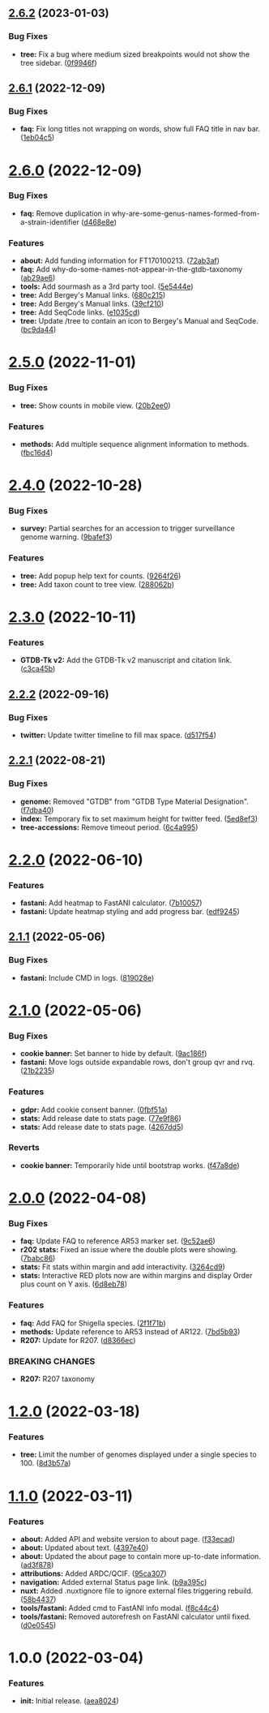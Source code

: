 ## [2.6.2](https://github.com/Ecogenomics/gtdb.ecogenomic.org/compare/v2.6.1...v2.6.2) (2023-01-03)


### Bug Fixes

* **tree:** Fix a bug where medium sized breakpoints would not show the tree sidebar. ([0f9946f](https://github.com/Ecogenomics/gtdb.ecogenomic.org/commit/0f9946fd8deb48f8a9bdd26e341cf323097b6c05))

## [2.6.1](https://github.com/Ecogenomics/gtdb.ecogenomic.org/compare/v2.6.0...v2.6.1) (2022-12-09)


### Bug Fixes

* **faq:** Fix long titles not wrapping on words, show full FAQ title in nav bar. ([1eb04c5](https://github.com/Ecogenomics/gtdb.ecogenomic.org/commit/1eb04c515c9e98a5ed643fef3e49f5ab4d34026d))

# [2.6.0](https://github.com/Ecogenomics/gtdb.ecogenomic.org/compare/v2.5.0...v2.6.0) (2022-12-09)


### Bug Fixes

* **faq:** Remove duplication in why-are-some-genus-names-formed-from-a-strain-identifier ([d468e8e](https://github.com/Ecogenomics/gtdb.ecogenomic.org/commit/d468e8e22fe16b14ee7d10a5aa3e09e3acdfba8d))


### Features

* **about:** Add funding information for FT170100213. ([72ab3af](https://github.com/Ecogenomics/gtdb.ecogenomic.org/commit/72ab3af490a88f9764f379f2fbeb67e944120a92))
* **faq:** Add why-do-some-names-not-appear-in-the-gtdb-taxonomy ([ab29ae6](https://github.com/Ecogenomics/gtdb.ecogenomic.org/commit/ab29ae6b5865df7abe11264518bb7a0a0b55bba5))
* **tools:** Add sourmash as a 3rd party tool. ([5e5444e](https://github.com/Ecogenomics/gtdb.ecogenomic.org/commit/5e5444e6692f26e8b23c18e0d53c9a2f704c151f))
* **tree:** Add Bergey's Manual links. ([680c215](https://github.com/Ecogenomics/gtdb.ecogenomic.org/commit/680c2152759ddee7097e6ee290881580418e868c))
* **tree:** Add Bergey's Manual links. ([39cf210](https://github.com/Ecogenomics/gtdb.ecogenomic.org/commit/39cf210e9938fc76accc9217dad2481f627859cc))
* **tree:** Add SeqCode links. ([e1035cd](https://github.com/Ecogenomics/gtdb.ecogenomic.org/commit/e1035cdf7d87ef294c628e2a83b2ce4b849f6249))
* **tree:** Update /tree to contain an icon to Bergey's Manual and SeqCode. ([bc9da44](https://github.com/Ecogenomics/gtdb.ecogenomic.org/commit/bc9da440eea763146669be0818505c1c3eda2267))

# [2.5.0](https://github.com/Ecogenomics/gtdb.ecogenomic.org/compare/v2.4.0...v2.5.0) (2022-11-01)


### Bug Fixes

* **tree:** Show counts in mobile view. ([20b2ee0](https://github.com/Ecogenomics/gtdb.ecogenomic.org/commit/20b2ee0c004271ba9a08412f2206817623708ebc))


### Features

* **methods:** Add multiple sequence alignment information to methods. ([fbc16d4](https://github.com/Ecogenomics/gtdb.ecogenomic.org/commit/fbc16d47efc2e277514bfd959e66630cced82515))

# [2.4.0](https://github.com/Ecogenomics/gtdb.ecogenomic.org/compare/v2.3.0...v2.4.0) (2022-10-28)


### Bug Fixes

* **survey:** Partial searches for an accession to trigger surveillance genome warning. ([9bafef3](https://github.com/Ecogenomics/gtdb.ecogenomic.org/commit/9bafef3332f1b7fa102954f7be57e386c6124235))


### Features

* **tree:** Add popup help text for counts. ([9264f26](https://github.com/Ecogenomics/gtdb.ecogenomic.org/commit/9264f260ec2129289eb590c367869929485c37b3))
* **tree:** Add taxon count to tree view. ([288062b](https://github.com/Ecogenomics/gtdb.ecogenomic.org/commit/288062bfdcd35b070031f203aa5aaf6a008c300f))

# [2.3.0](https://github.com/Ecogenomics/gtdb.ecogenomic.org/compare/v2.2.2...v2.3.0) (2022-10-11)


### Features

* **GTDB-Tk v2:** Add the GTDB-Tk v2 manuscript and citation link. ([c3ca45b](https://github.com/Ecogenomics/gtdb.ecogenomic.org/commit/c3ca45bba526ec5fd99a7de381f94ea73cae5c5b))

## [2.2.2](https://github.com/Ecogenomics/gtdb.ecogenomic.org/compare/v2.2.1...v2.2.2) (2022-09-16)


### Bug Fixes

* **twitter:** Update twitter timeline to fill max space. ([d517f54](https://github.com/Ecogenomics/gtdb.ecogenomic.org/commit/d517f5461dbed5087c03978ecbfe14e5dd88d8eb))

## [2.2.1](https://github.com/Ecogenomics/gtdb.ecogenomic.org/compare/v2.2.0...v2.2.1) (2022-08-21)


### Bug Fixes

* **genome:** Removed "GTDB" from "GTDB Type Material Designation". ([f7dba40](https://github.com/Ecogenomics/gtdb.ecogenomic.org/commit/f7dba408098a2b07e5afacf320a9eaebd0d1bba0))
* **index:** Temporary fix to set maximum height for twitter feed. ([5ed8ef3](https://github.com/Ecogenomics/gtdb.ecogenomic.org/commit/5ed8ef34c836ba620b8b9365b2bad2d5d7b81856))
* **tree-accessions:** Remove timeout period. ([6c4a995](https://github.com/Ecogenomics/gtdb.ecogenomic.org/commit/6c4a995589e3ac1a6067ce9f9be01bc2bcea4748))

# [2.2.0](https://github.com/Ecogenomics/gtdb.ecogenomic.org/compare/v2.1.1...v2.2.0) (2022-06-10)


### Features

* **fastani:** Add heatmap to FastANI calculator. ([7b10057](https://github.com/Ecogenomics/gtdb.ecogenomic.org/commit/7b10057f4376ae870a7340b40d60922e544e3e8d))
* **fastani:** Update heatmap styling and add progress bar. ([edf9245](https://github.com/Ecogenomics/gtdb.ecogenomic.org/commit/edf924557051b734a10ae388d5a09eb98469efbc))

## [2.1.1](https://github.com/Ecogenomics/gtdb.ecogenomic.org/compare/v2.1.0...v2.1.1) (2022-05-06)


### Bug Fixes

* **fastani:** Include CMD in logs. ([819028e](https://github.com/Ecogenomics/gtdb.ecogenomic.org/commit/819028eb2f6d684f8c6e1585c60a1b754328df2c))

# [2.1.0](https://github.com/Ecogenomics/gtdb.ecogenomic.org/compare/v2.0.0...v2.1.0) (2022-05-06)


### Bug Fixes

* **cookie banner:** Set banner to hide by default. ([9ac186f](https://github.com/Ecogenomics/gtdb.ecogenomic.org/commit/9ac186fb2d1be019a2ca996cde6ecbe8bcd9cbda))
* **fastani:** Move logs outside expandable rows, don't group qvr and rvq. ([21b2235](https://github.com/Ecogenomics/gtdb.ecogenomic.org/commit/21b2235ddb36158e5a3c823226172d64c0ed9c53))


### Features

* **gdpr:** Add cookie consent banner. ([0fbf51a](https://github.com/Ecogenomics/gtdb.ecogenomic.org/commit/0fbf51aad4675893da2d8ad80f2efd913c083a9d))
* **stats:** Add release date to stats page. ([77e9f86](https://github.com/Ecogenomics/gtdb.ecogenomic.org/commit/77e9f863262efaafd16ad6f2a50f67973f51be16))
* **stats:** Add release date to stats page. ([4267dd5](https://github.com/Ecogenomics/gtdb.ecogenomic.org/commit/4267dd54e02df743b452cd3fc1eb857752ad24ce))


### Reverts

* **cookie banner:** Temporarily hide until bootstrap works. ([f47a8de](https://github.com/Ecogenomics/gtdb.ecogenomic.org/commit/f47a8de89728eab52cca2d28444518d6edd26b6c))

# [2.0.0](https://github.com/Ecogenomics/gtdb.ecogenomic.org/compare/v1.2.0...v2.0.0) (2022-04-08)


### Bug Fixes

* **faq:** Update FAQ to reference AR53 marker set. ([9c52ae6](https://github.com/Ecogenomics/gtdb.ecogenomic.org/commit/9c52ae6f98a555ae62c94813a3de525f17d4fea3))
* **r202 stats:** Fixed an issue where the double plots were showing. ([7babc86](https://github.com/Ecogenomics/gtdb.ecogenomic.org/commit/7babc867a09e8d6d8f0802cae8a439066f72c5c2))
* **stats:** Fit stats within margin and add interactivity. ([3264cd9](https://github.com/Ecogenomics/gtdb.ecogenomic.org/commit/3264cd947dbdff8c8819ca444a5e8ab593478795))
* **stats:** Interactive RED plots now are within margins and display Order plus count on Y axis. ([6d8eb78](https://github.com/Ecogenomics/gtdb.ecogenomic.org/commit/6d8eb788eee4a4e0fcdb18379e257d7aa67351a1))


### Features

* **faq:** Add FAQ for Shigella species. ([2f1f71b](https://github.com/Ecogenomics/gtdb.ecogenomic.org/commit/2f1f71b58369407c5b21ec46ef54a56785f0f544))
* **methods:** Update reference to AR53 instead of AR122. ([7bd5b93](https://github.com/Ecogenomics/gtdb.ecogenomic.org/commit/7bd5b9316773d48570e97c2bb0df6d42aa9690e6))
* **R207:** Update for R207. ([d8366ec](https://github.com/Ecogenomics/gtdb.ecogenomic.org/commit/d8366ec1bbc326bb0acd5a4fed65617adefb5a79))


### BREAKING CHANGES

* **R207:** R207 taxonomy

# [1.2.0](https://github.com/Ecogenomics/gtdb.ecogenomic.org/compare/v1.1.0...v1.2.0) (2022-03-18)


### Features

* **tree:** Limit the number of genomes displayed under a single species to 100. ([8d3b57a](https://github.com/Ecogenomics/gtdb.ecogenomic.org/commit/8d3b57a93ea6ae09702d8528f72059f5a765c410))

# [1.1.0](https://github.com/Ecogenomics/gtdb.ecogenomic.org/compare/v1.0.0...v1.1.0) (2022-03-11)


### Features

* **about:** Added API and website version to about page. ([f33ecad](https://github.com/Ecogenomics/gtdb.ecogenomic.org/commit/f33ecad98ad819cc90766f6693307ccf37808e12))
* **about:** Updated about text. ([4397e40](https://github.com/Ecogenomics/gtdb.ecogenomic.org/commit/4397e4012714de41afe7da39e0b7e54b76298640))
* **about:** Updated the about page to contain more up-to-date information. ([ad3f878](https://github.com/Ecogenomics/gtdb.ecogenomic.org/commit/ad3f8783302fcd352247cb7905c32476b65eca11))
* **attributions:** Added ARDC/QCIF. ([95ca307](https://github.com/Ecogenomics/gtdb.ecogenomic.org/commit/95ca3071e0feabdba9d56be7caa0df5e399737d3))
* **navigation:** Added external Status page link. ([b9a395c](https://github.com/Ecogenomics/gtdb.ecogenomic.org/commit/b9a395c00d7ffbdfc2286128ee824360db334390))
* **nuxt:** Added .nuxtignore file to ignore external files triggering rebuild. ([58b4437](https://github.com/Ecogenomics/gtdb.ecogenomic.org/commit/58b4437f99626d79dcc675ed9a840854a8343bb0))
* **tools/fastani:** Added cmd to FastANI info modal. ([f8c44c4](https://github.com/Ecogenomics/gtdb.ecogenomic.org/commit/f8c44c4a649c21a60f905f80e3016c69afa12d2d))
* **tools/fastani:** Removed autorefresh on FastANI calculator until fixed. ([d0e0545](https://github.com/Ecogenomics/gtdb.ecogenomic.org/commit/d0e054532a50680811f7df7d702fd30618f2c768))

# 1.0.0 (2022-03-04)


### Features

* **init:** Initial release. ([aea8024](https://github.com/Ecogenomics/gtdb.ecogenomic.org/commit/aea80245e768fa5c149526437aa4446940a8c16e))
